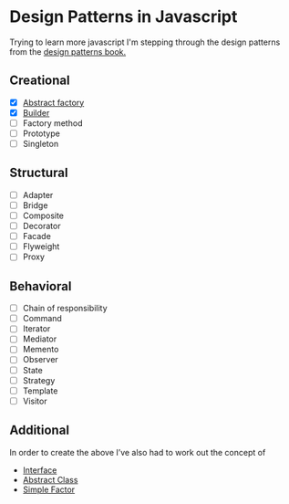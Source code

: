 # Design Patterns in Javascript
Trying to learn more javascript I'm stepping through the design patterns from the [design patterns book.](https://en.wikipedia.org/wiki/Design_Patterns)

## Creational

- [x] [Abstract factory](https://github.com/BennettPhil/js-design-patterns/tree/master/AbstractFactory) 
- [x] [Builder](https://github.com/BennettPhil/js-design-patterns/tree/master/Builder)
- [ ] Factory method
- [ ] Prototype 
- [ ] Singleton 

## Structural
- [ ] Adapter
- [ ] Bridge 
- [ ] Composite 
- [ ] Decorator 
- [ ] Facade
- [ ] Flyweight 
- [ ] Proxy 

## Behavioral
- [ ] Chain of responsibility
- [ ] Command 
- [ ] Iterator 
- [ ] Mediator 
- [ ] Memento 
- [ ] Observer 
- [ ] State 
- [ ] Strategy
- [ ] Template
- [ ] Visitor

## Additional

In order to create the above I’ve also had to work out the concept of 
* [Interface](https://github.com/BennettPhil/js-design-patterns/blob/master/Common/Classes/Interface.js) 
* [Abstract Class](https://github.com/BennettPhil/js-design-patterns/tree/master/AbstractClass)
* [Simple Factor](https://github.com/BennettPhil/js-design-patterns/tree/master/SimpleFactory)
